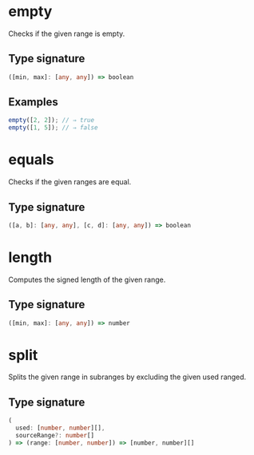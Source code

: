 # empty

Checks if the given range is empty.

## Type signature

<!-- prettier-ignore-start -->
```typescript
([min, max]: [any, any]) => boolean
```
<!-- prettier-ignore-end -->

## Examples

<!-- prettier-ignore-start -->
```javascript
empty([2, 2]); // ⇒ true
empty([1, 5]); // ⇒ false
```
<!-- prettier-ignore-end -->

# equals

Checks if the given ranges are equal.

## Type signature

<!-- prettier-ignore-start -->
```typescript
([a, b]: [any, any], [c, d]: [any, any]) => boolean
```
<!-- prettier-ignore-end -->

# length

Computes the signed length of the given range.

## Type signature

<!-- prettier-ignore-start -->
```typescript
([min, max]: [any, any]) => number
```
<!-- prettier-ignore-end -->

# split

Splits the given range in subranges by excluding the given used ranged.

## Type signature

<!-- prettier-ignore-start -->
```typescript
(
  used: [number, number][],
  sourceRange?: number[]
) => (range: [number, number]) => [number, number][]
```
<!-- prettier-ignore-end -->
